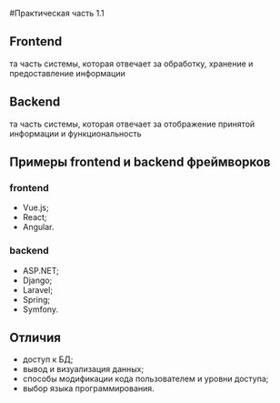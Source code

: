 #Практическая часть 1.1
## Frontend
та часть системы, которая отвечает за обработку, хранение и предоставление информации
## Backend
та часть системы, которая отвечает за отображение принятой информации и функциональность
## Примеры frontend и backend фреймворков
### frontend
* Vue.js;
* React;
* Angular.
### backend
* ASP.NET;
* Django;
* Laravel;
* Spring;
* Symfony.
## Отличия
* доступ к БД;
* вывод и визуализация данных;
* способы модификации кода пользователем и уровни доступа;
* выбор языка программирования.
